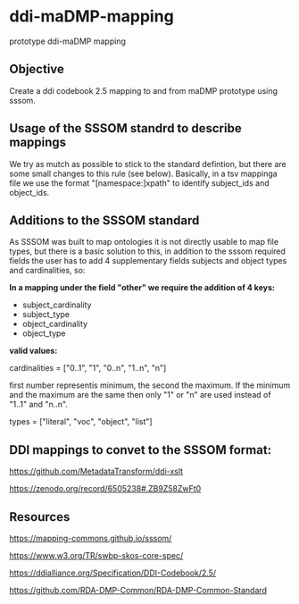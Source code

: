 # ddi-maDMP-mapping
prototype ddi-maDMP mapping

## Objective

Create a ddi codebook 2.5 mapping to and from maDMP prototype using sssom.

## Usage of the SSSOM standrd to describe mappings

We try as mutch as possible to stick to the standard defintion, but there are
some small changes to this rule (see below). Basically, in a tsv mappinga file
we use the format "[namespace:]xpath" to identify subject_ids and object_ids. 

## Additions to the SSSOM standard

As SSSOM was built to map ontologies it is not directly usable to map file types,
but there is a basic solution to this, in addition to the sssom required fields 
the user has to add 4 supplementary fields subjects and object types and cardinalities, so:

**In a mapping under the field "other" we require the addition of 4 keys:**
	
- subject_cardinality
- subject_type
- object_cardinality
- object_type
    
**valid values:**

cardinalities = ["0..1", "1", "0..n", "1..n", "n"]

first number representis minimum, the second the maximum. If the minimum and the
maximum are the same then only "1" or "n" are used instead of "1..1" and "n..n".

types = ["literal", "voc", "object", "list"]



## DDI mappings to convet to the SSSOM format:

https://github.com/MetadataTransform/ddi-xslt

https://zenodo.org/record/6505238#.ZB9Z58ZwFt0



## Resources

https://mapping-commons.github.io/sssom/

https://www.w3.org/TR/swbp-skos-core-spec/

https://ddialliance.org/Specification/DDI-Codebook/2.5/

https://github.com/RDA-DMP-Common/RDA-DMP-Common-Standard
